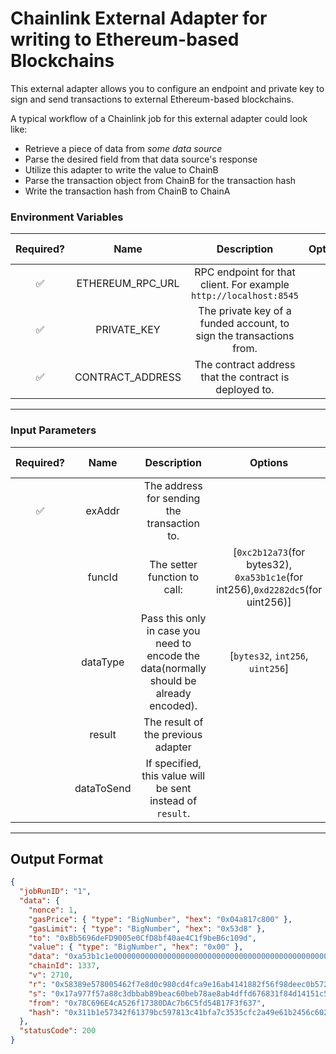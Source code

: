 # Chainlink External Adapter for writing to Ethereum-based Blockchains

This external adapter allows you to configure an endpoint and private key to sign and send transactions to external Ethereum-based blockchains.

A typical workflow of a Chainlink job for this external adapter could look like:

- Retrieve a piece of data from _some data source_
- Parse the desired field from that data source's response
- Utilize this adapter to write the value to ChainB
- Parse the transaction object from ChainB for the transaction hash
- Write the transaction hash from ChainB to ChainA

### Environment Variables

| Required? |       Name       |                             Description                             | Options | Defaults to |
| :-------: | :--------------: | :-----------------------------------------------------------------: | :-----: | :---------: |
|    ✅     | ETHEREUM_RPC_URL |  RPC endpoint for that client. For example `http://localhost:8545`  |         |             |
|    ✅     |   PRIVATE_KEY    | The private key of a funded account, to sign the transactions from. |         |             |
|    ✅     | CONTRACT_ADDRESS |       The contract address that the contract is deployed to.        |         |             |

---

### Input Parameters

| Required? |    Name    |                                       Description                                       |                                     Options                                     | Defaults to  |
| :-------: | :--------: | :-------------------------------------------------------------------------------------: | :-----------------------------------------------------------------------------: | :----------: |
|    ✅     |   exAddr   |                       The address for sending the transaction to.                       |                                                                                 |              |
|           |   funcId   |                              The setter function to call:                               | [`0xc2b12a73`(for bytes32), `0xa53b1c1e`(for int256),`0xd2282dc5`(for uint256)] | `0xd2282dc5` |
|           |  dataType  | Pass this only in case you need to encode the data(normally should be already encoded). |                        [`bytes32`, `int256`, `uint256`]                         |              |
|           |   result   |                           The result of the previous adapter                            |                                                                                 |              |
|           | dataToSend |               If specified, this value will be sent instead of `result`.                |                                                                                 |              |

---

## Output Format

```json
{
  "jobRunID": "1",
  "data": {
    "nonce": 1,
    "gasPrice": { "type": "BigNumber", "hex": "0x04a817c800" },
    "gasLimit": { "type": "BigNumber", "hex": "0x53d8" },
    "to": "0xBb5696deFD9005e0CfD8bf40ae4C1f9beB6c109d",
    "value": { "type": "BigNumber", "hex": "0x00" },
    "data": "0xa53b1c1e0000000000000000000000000000000000000000000000000000000000000036",
    "chainId": 1337,
    "v": 2710,
    "r": "0x58389e578005462f7e8d0c980cd4fca9e16ab4141882f56f98deec0b572da0b3",
    "s": "0x17a977f57a88c3dbbab89beac60beb78ae8ab4dffd676831f84d14151c5b03d5",
    "from": "0x78C696E4cA526f17380DAc7b6C5fd54B17F3f637",
    "hash": "0x311b1e57342f61379bc597813c41bfa7c3535cfc2a49e61b2456c602dd07708e"
  },
  "statusCode": 200
}
```
